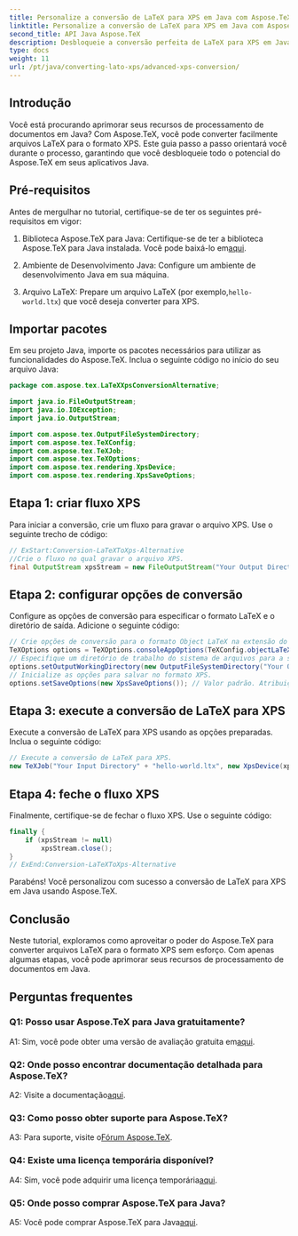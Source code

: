 ```yaml
---
title: Personalize a conversão de LaTeX para XPS em Java com Aspose.TeX
linktitle: Personalize a conversão de LaTeX para XPS em Java com Aspose.TeX
second_title: API Java Aspose.TeX
description: Desbloqueie a conversão perfeita de LaTeX para XPS em Java usando Aspose.TeX. Siga nosso guia passo a passo para processamento eficiente de documentos.
type: docs
weight: 11
url: /pt/java/converting-lato-xps/advanced-xps-conversion/
---
```

## Introdução

Você está procurando aprimorar seus recursos de processamento de documentos em Java? Com Aspose.TeX, você pode converter facilmente arquivos LaTeX para o formato XPS. Este guia passo a passo orientará você durante o processo, garantindo que você desbloqueie todo o potencial do Aspose.TeX em seus aplicativos Java.

## Pré-requisitos

Antes de mergulhar no tutorial, certifique-se de ter os seguintes pré-requisitos em vigor:

1.  Biblioteca Aspose.TeX para Java: Certifique-se de ter a biblioteca Aspose.TeX para Java instalada. Você pode baixá-lo em[aqui](https://releases.aspose.com/tex/java/).

2. Ambiente de Desenvolvimento Java: Configure um ambiente de desenvolvimento Java em sua máquina.

3.  Arquivo LaTeX: Prepare um arquivo LaTeX (por exemplo,`hello-world.ltx`) que você deseja converter para XPS.

## Importar pacotes

Em seu projeto Java, importe os pacotes necessários para utilizar as funcionalidades do Aspose.TeX. Inclua o seguinte código no início do seu arquivo Java:

```java
package com.aspose.tex.LaTeXXpsConversionAlternative;

import java.io.FileOutputStream;
import java.io.IOException;
import java.io.OutputStream;

import com.aspose.tex.OutputFileSystemDirectory;
import com.aspose.tex.TeXConfig;
import com.aspose.tex.TeXJob;
import com.aspose.tex.TeXOptions;
import com.aspose.tex.rendering.XpsDevice;
import com.aspose.tex.rendering.XpsSaveOptions;
```

## Etapa 1: criar fluxo XPS

Para iniciar a conversão, crie um fluxo para gravar o arquivo XPS. Use o seguinte trecho de código:

```java
// ExStart:Conversion-LaTeXToXps-Alternative
//Crie o fluxo no qual gravar o arquivo XPS.
final OutputStream xpsStream = new FileOutputStream("Your Output Directory" + "any-name.xps");
```

## Etapa 2: configurar opções de conversão

Configure as opções de conversão para especificar o formato LaTeX e o diretório de saída. Adicione o seguinte código:

```java
// Crie opções de conversão para o formato Object LaTeX na extensão do mecanismo Object TeX.
TeXOptions options = TeXOptions.consoleAppOptions(TeXConfig.objectLaTeX());
// Especifique um diretório de trabalho do sistema de arquivos para a saída.
options.setOutputWorkingDirectory(new OutputFileSystemDirectory("Your Output Directory"));
// Inicialize as opções para salvar no formato XPS.
options.setSaveOptions(new XpsSaveOptions()); // Valor padrão. Atribuição arbitrária.
```

## Etapa 3: execute a conversão de LaTeX para XPS

Execute a conversão de LaTeX para XPS usando as opções preparadas. Inclua o seguinte código:

```java
// Execute a conversão de LaTeX para XPS.
new TeXJob("Your Input Directory" + "hello-world.ltx", new XpsDevice(xpsStream), options).run();
```

## Etapa 4: feche o fluxo XPS

Finalmente, certifique-se de fechar o fluxo XPS. Use o seguinte código:

```java
finally {
    if (xpsStream != null)
        xpsStream.close();
}
// ExEnd:Conversion-LaTeXToXps-Alternative
```

Parabéns! Você personalizou com sucesso a conversão de LaTeX para XPS em Java usando Aspose.TeX.

## Conclusão

Neste tutorial, exploramos como aproveitar o poder do Aspose.TeX para converter arquivos LaTeX para o formato XPS sem esforço. Com apenas algumas etapas, você pode aprimorar seus recursos de processamento de documentos em Java.

## Perguntas frequentes

### Q1: Posso usar Aspose.TeX para Java gratuitamente?

 A1: Sim, você pode obter uma versão de avaliação gratuita em[aqui](https://releases.aspose.com/).

### Q2: Onde posso encontrar documentação detalhada para Aspose.TeX?

 A2: Visite a documentação[aqui](https://reference.aspose.com/tex/java/).

### Q3: Como posso obter suporte para Aspose.TeX?

 A3: Para suporte, visite o[Fórum Aspose.TeX](https://forum.aspose.com/c/tex/47).

### Q4: Existe uma licença temporária disponível?

 A4: Sim, você pode adquirir uma licença temporária[aqui](https://purchase.aspose.com/temporary-license/).

### Q5: Onde posso comprar Aspose.TeX para Java?

 A5: Você pode comprar Aspose.TeX para Java[aqui](https://purchase.aspose.com/buy).
